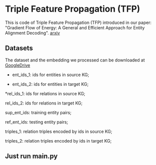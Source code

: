 # Triple Feature Propagation (TFP)

This is code of Triple Feature Propagation (TFP) introduced in our paper: "Gradient Flow of Energy: A General and Efficient Approach for Entity Alignment Decoding". [arxiv](https://arxiv.org/abs/2401.12798)

## Datasets

The dataset and the embedding we processed can be downloaded at [GoogleDrive](https://drive.google.com/file/d/1wptKenCyYXvIfuNXjuE2dWmbHHkib3-5/view?usp=drive_link)

* ent_ids_1: ids for entities in source KG;

* ent_ids_2: ids for entities in target KG;

*rel_ids_1: ids for relations in source KG;

rel_ids_2: ids for relations in target KG;

sup_ent_ids: training entity pairs;

ref_ent_ids: testing entity pairs;

triples_1: relation triples encoded by ids in source KG;

triples_2: relation triples encoded by ids in target KG;


## Just run main.py
